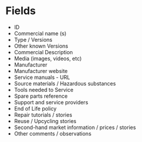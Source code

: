 # Fields

- ID
- Commercial name (s)
- Type / Versions
- Other known Versions
- Commercial Description
- Media (images, videos, etc)
- Manufacturer
- Manufacturer website
- Service manuals - URL
- Source materials / Hazardous substances
- Tools needed to Service
- Spare parts reference
- Support and service providers
- End of Life policy
- Repair tutorials / stories
- Reuse / Upcycling stories
- Second-hand market information / prices / stories
- Other comments / observations

